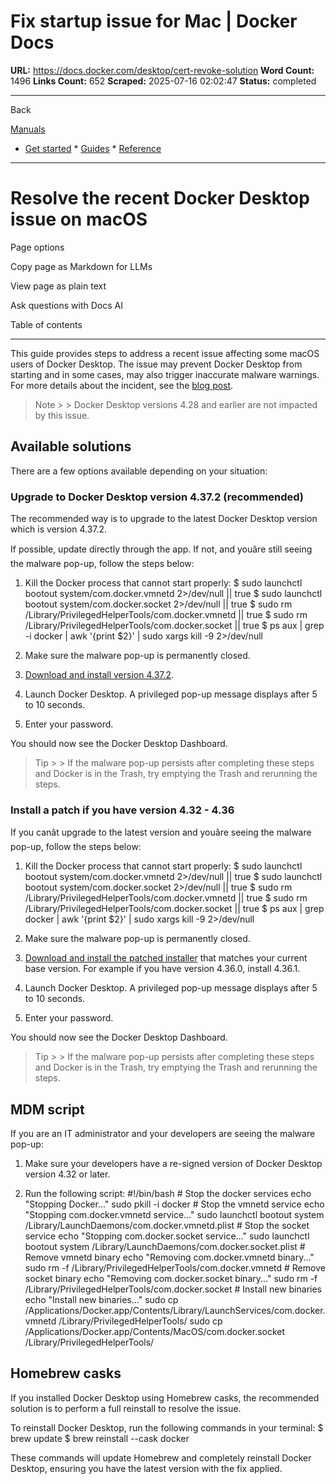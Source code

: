 # Fix startup issue for Mac | Docker Docs

**URL:** https://docs.docker.com/desktop/cert-revoke-solution
**Word Count:** 1496
**Links Count:** 652
**Scraped:** 2025-07-16 02:02:47
**Status:** completed

---

Back

[Manuals](https://docs.docker.com/manuals/)

  * [Get started](https://docs.docker.com/get-started/)   * [Guides](https://docs.docker.com/guides/)   * [Reference](https://docs.docker.com/reference/)

* * *

# Resolve the recent Docker Desktop issue on macOS

Page options

Copy page as Markdown for LLMs

View page as plain text

Ask questions with Docs AI

Table of contents

* * *

This guide provides steps to address a recent issue affecting some macOS users of Docker Desktop. The issue may prevent Docker Desktop from starting and in some cases, may also trigger inaccurate malware warnings. For more details about the incident, see the [blog post](https://www.docker.com/blog/incident-update-docker-desktop-for-mac/).

> Note >  > Docker Desktop versions 4.28 and earlier are not impacted by this issue.

## Available solutions

There are a few options available depending on your situation:

### Upgrade to Docker Desktop version 4.37.2 \(recommended\)

The recommended way is to upgrade to the latest Docker Desktop version which is version 4.37.2.

If possible, update directly through the app. If not, and youâre still seeing the malware pop-up, follow the steps below:

  1. Kill the Docker process that cannot start properly:                    $ sudo launchctl bootout system/com.docker.vmnetd 2>/dev/null || true          $ sudo launchctl bootout system/com.docker.socket 2>/dev/null || true                    $ sudo rm /Library/PrivilegedHelperTools/com.docker.vmnetd || true          $ sudo rm /Library/PrivilegedHelperTools/com.docker.socket || true                    $ ps aux | grep -i docker | awk '{print $2}' | sudo xargs kill -9 2>/dev/null          

  2. Make sure the malware pop-up is permanently closed.

  3. [Download and install version 4.37.2](https://docs.docker.com/desktop/release-notes/#4372).

  4. Launch Docker Desktop. A privileged pop-up message displays after 5 to 10 seconds.

  5. Enter your password.

You should now see the Docker Desktop Dashboard.

> Tip >  > If the malware pop-up persists after completing these steps and Docker is in the Trash, try emptying the Trash and rerunning the steps.

### Install a patch if you have version 4.32 - 4.36

If you canât upgrade to the latest version and youâre seeing the malware pop-up, follow the steps below:

  1. Kill the Docker process that cannot start properly:                    $ sudo launchctl bootout system/com.docker.vmnetd 2>/dev/null || true          $ sudo launchctl bootout system/com.docker.socket 2>/dev/null || true                    $ sudo rm /Library/PrivilegedHelperTools/com.docker.vmnetd || true          $ sudo rm /Library/PrivilegedHelperTools/com.docker.socket || true                    $ ps aux | grep docker | awk '{print $2}' | sudo xargs kill -9 2>/dev/null          

  2. Make sure the malware pop-up is permanently closed.

  3. [Download and install the patched installer](https://docs.docker.com/desktop/release-notes/) that matches your current base version. For example if you have version 4.36.0, install 4.36.1.

  4. Launch Docker Desktop. A privileged pop-up message displays after 5 to 10 seconds.

  5. Enter your password.

You should now see the Docker Desktop Dashboard.

> Tip >  > If the malware pop-up persists after completing these steps and Docker is in the Trash, try emptying the Trash and rerunning the steps.

## MDM script

If you are an IT administrator and your developers are seeing the malware pop-up:

  1. Make sure your developers have a re-signed version of Docker Desktop version 4.32 or later.

  2. Run the following script:                    #!/bin/bash                    # Stop the docker services          echo "Stopping Docker..."          sudo pkill -i docker                    # Stop the vmnetd service          echo "Stopping com.docker.vmnetd service..."          sudo launchctl bootout system /Library/LaunchDaemons/com.docker.vmnetd.plist                    # Stop the socket service          echo "Stopping com.docker.socket service..."          sudo launchctl bootout system /Library/LaunchDaemons/com.docker.socket.plist                    # Remove vmnetd binary          echo "Removing com.docker.vmnetd binary..."          sudo rm -f /Library/PrivilegedHelperTools/com.docker.vmnetd                    # Remove socket binary          echo "Removing com.docker.socket binary..."          sudo rm -f /Library/PrivilegedHelperTools/com.docker.socket                    # Install new binaries          echo "Install new binaries..."          sudo cp /Applications/Docker.app/Contents/Library/LaunchServices/com.docker.vmnetd /Library/PrivilegedHelperTools/          sudo cp /Applications/Docker.app/Contents/MacOS/com.docker.socket /Library/PrivilegedHelperTools/          

## Homebrew casks

If you installed Docker Desktop using Homebrew casks, the recommended solution is to perform a full reinstall to resolve the issue.

To reinstall Docker Desktop, run the following commands in your terminal:               $ brew update     $ brew reinstall --cask docker     

These commands will update Homebrew and completely reinstall Docker Desktop, ensuring you have the latest version with the fix applied.